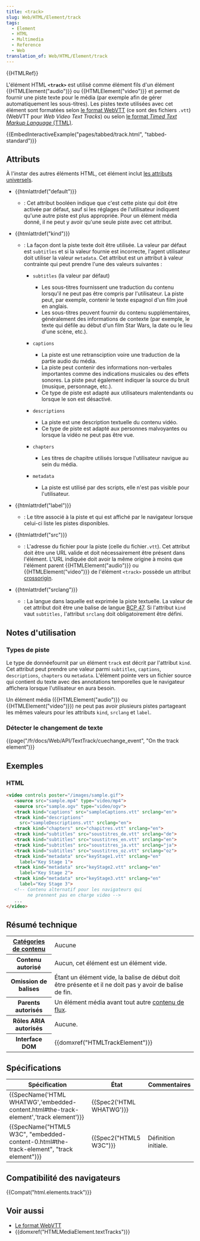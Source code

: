 ```yaml
---
title: <track>
slug: Web/HTML/Element/track
tags:
  - Element
  - HTML
  - Multimedia
  - Reference
  - Web
translation_of: Web/HTML/Element/track
---
```

{{HTMLRef}}

L'élément HTML **`<track>`** est utilisé comme élément fils d'un élément {{HTMLElement("audio")}} ou {{HTMLElement("video")}} et permet de fournir une piste texte pour le média (par exemple afin de gérer automatiquement les sous-titres). Les pistes texte utilisées avec cet élément sont formatées selon [le format WebVTT](/fr/docs/Web/API/WebVTT_API) (ce sont des fichiers `.vtt`) (WebVTT pour _Web Video Text Tracks_) ou selon [le format _Timed Text Markup Language_ (TTML)](https://w3c.github.io/ttml2/index.html).

{{EmbedInteractiveExample("pages/tabbed/track.html", "tabbed-standard")}}

## Attributs

À l'instar des autres éléments HTML, cet élément inclut [les attributs universels](/fr/docs/Web/HTML/Attributs_universels).

- {{htmlattrdef("default")}}
  - : Cet attribut booléen indique que c'est cette piste qui doit être activée par défaut, sauf si les réglages de l'utilisateur indiquent qu'une autre piste est plus appropriée. Pour un élément média donné, il ne peut y avoir qu'une seule piste avec cet attribut.
- {{htmlattrdef("kind")}}

  - : La façon dont la piste texte doit être utilisée. La valeur par défaut est `subtitles` et si la valeur fournie est incorrecte, l'agent utilisateur doit utiliser la valeur `metadata`. Cet attribut est un attribut à valeur contrainte qui peut prendre l'une des valeurs suivantes :

    - `subtitles` (la valeur par défaut)

      - Les sous-titres fournissent une traduction du contenu lorsqu'il ne peut pas être compris par l'utilisateur. La piste peut, par exemple, contenir le texte espagnol d'un film joué en anglais.
      - Les sous-titres peuvent fournir du contenu supplémentaires, généralement des informations de contexte (par exemple, le texte qui défile au début d'un film Star Wars, la date ou le lieu d'une scène, etc.).

    - `captions`

      - La piste est une retransciption voire une traduction de la partie audio du média.
      - La piste peut contenir des informations non-verbales importantes comme des indications musicales ou des effets sonores. La piste peut également indiquer la source du bruit (musique, personnage, etc.).
      - Ce type de piste est adapté aux utilisateurs malentendants ou lorsque le son est désactivé.

    - `descriptions`

      - La piste est une description textuelle du contenu vidéo.
      - Ce type de piste est adapté aux personnes malvoyantes ou lorsque la vidéo ne peut pas être vue.

    - `chapters`

      - Les titres de chapitre utilisés lorsque l'utilisateur navigue au sein du média.

    - `metadata`

      - La piste est utilisé par des scripts, elle n'est pas visible pour l'utilisateur.

- {{htmlattrdef("label")}}
  - : Le titre associé à la piste et qui est affiché par le navigateur lorsque celui-ci liste les pistes disponibles.
- {{htmlattrdef("src")}}
  - : L'adresse du fichier pour la piste (celle du fichier`.vtt`). Cet attribut doit être une URL valide et doit nécessairement être présent dans l'élément. L'URL indiquée doit avoir la même origine à moins que l'élément parent {{HTMLElement("audio")}} ou {{HTMLElement("video")}} de l'élément `<track>` possède un attribut [crossorigin](/fr/docs/Web/HTML/Reglages_des_attributs_CORS).
- {{htmlattrdef("srclang")}}
  - : La langue dans laquelle est exprimée la piste textuelle. La valeur de cet attribut doit être une balise de langue [BCP 47](https://r12a.github.io/app-subtags/). Si l'attribut `kind` vaut `subtitles,` l'attribut `srclang` doit obligatoirement être défini.

## Notes d'utilisation

### Types de piste

Le type de donnéefournit par un élément `track` est décrit par l'attribut `kind`. Cet attribut peut prendre une valeur parmi `subtitles`, `captions`, `descriptions`, `chapters` ou `metadata`. L'élément pointe vers un fichier source qui contient du texte avec des annotations temporelles que le navigateur affichera lorsque l'utilisateur en aura besoin.

Un élément média ({{HTMLElement("audio")}} ou {{HTMLElement("video")}}) ne peut pas avoir plusieurs pistes partageant les mêmes valeurs pour les attributs `kind`, `srclang` et `label`.

### Détecter le changement de texte

{{page("/fr/docs/Web/API/TextTrack/cuechange_event", "On the track element")}}

## Exemples

### HTML

```html
<video controls poster="/images/sample.gif">
   <source src="sample.mp4" type="video/mp4">
   <source src="sample.ogv" type="video/ogv">
   <track kind="captions" src="sampleCaptions.vtt" srclang="en">
   <track kind="descriptions"
     src="sampleDescriptions.vtt" srclang="en">
   <track kind="chapters" src="chapitres.vtt" srclang="en">
   <track kind="subtitles" src="soustitres_de.vtt" srclang="de">
   <track kind="subtitles" src="soustitres_en.vtt" srclang="en">
   <track kind="subtitles" src="soustitres_ja.vtt" srclang="ja">
   <track kind="subtitles" src="soustitres_oz.vtt" srclang="oz">
   <track kind="metadata" src="keyStage1.vtt" srclang="en"
     label="Key Stage 1">
   <track kind="metadata" src="keyStage2.vtt" srclang="en"
     label="Key Stage 2">
   <track kind="metadata" src="keyStage3.vtt" srclang="en"
     label="Key Stage 3">
   <!-- Contenu alternatif pour les navigateurs qui
        ne prennent pas en charge video -->
   ...
</video>
```

## Résumé technique

<table class="properties">
  <tbody>
    <tr>
      <th scope="row">
        <a href="/fr/docs/Web/Guide/HTML/Catégories_de_contenu"
          >Catégories de contenu</a
        >
      </th>
      <td>Aucune</td>
    </tr>
    <tr>
      <th scope="row">Contenu autorisé</th>
      <td>Aucun, cet élément est un élément vide.</td>
    </tr>
    <tr>
      <th scope="row">Omission de balises</th>
      <td>
        Étant un élément vide, la balise de début doit être présente et il ne
        doit pas y avoir de balise de fin.
      </td>
    </tr>
    <tr>
      <th scope="row">Parents autorisés</th>
      <td>
        Un élément média avant tout autre
        <a href="/fr/docs/Web/HTML/Catégorie_de_contenu#Contenu_de_flux"
          >contenu de flux</a
        >.
      </td>
    </tr>
    <tr>
      <th scope="row">Rôles ARIA autorisés</th>
      <td>Aucune.</td>
    </tr>
    <tr>
      <th scope="row">Interface DOM</th>
      <td>{{domxref("HTMLTrackElement")}}</td>
    </tr>
  </tbody>
</table>

## Spécifications

| Spécification                                                                                                        | État                             | Commentaires         |
| -------------------------------------------------------------------------------------------------------------------- | -------------------------------- | -------------------- |
| {{SpecName('HTML WHATWG','embedded-content.html#the-track-element','track element')}}     | {{Spec2('HTML WHATWG')}} |                      |
| {{SpecName("HTML5 W3C", "embedded-content-0.html#the-track-element", "track element")}} | {{Spec2("HTML5 W3C")}}     | Définition initiale. |

## Compatibilité des navigateurs

{{Compat("html.elements.track")}}

## Voir aussi

- [Le format WebVTT](/fr/docs/Web/API/WebVTT_API)
- {{domxref("HTMLMediaElement.textTracks")}}
